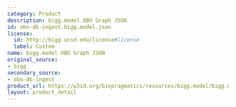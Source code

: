 ```yaml
---
category: Product
description: bigg.model OBO Graph JSON
id: obo-db-ingest.bigg.model.json
license:
  id: http://bigg.ucsd.edu/license#license
  label: Custom
name: bigg.model OBO Graph JSON
original_source:
- bigg
secondary_source:
- obo-db-ingest
product_url: https://w3id.org/biopragmatics/resources/bigg.model/bigg.model.json
layout: product_detail
---
```

